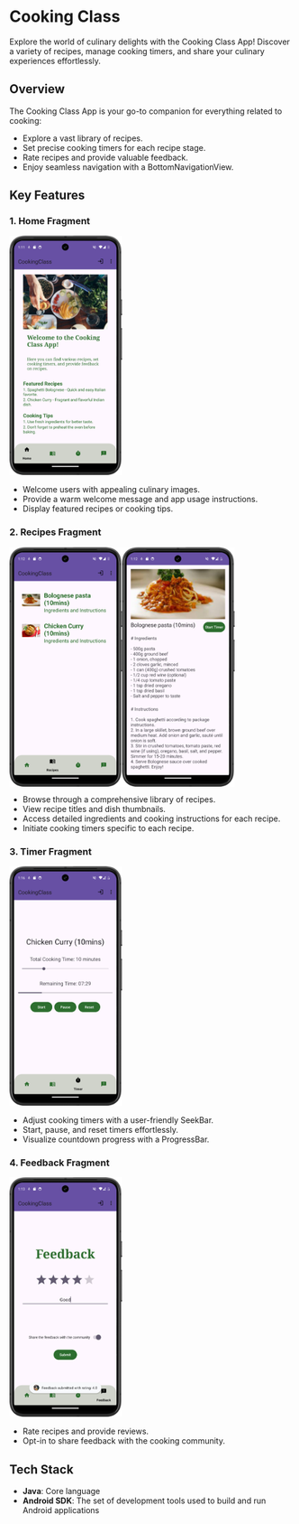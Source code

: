 # Cooking Class

Explore the world of culinary delights with the Cooking Class App! Discover a variety of recipes, manage cooking timers, and share your culinary experiences effortlessly.

## Overview

The Cooking Class App is your go-to companion for everything related to cooking:
- Explore a vast library of recipes.
- Set precise cooking timers for each recipe stage.
- Rate recipes and provide valuable feedback.
- Enjoy seamless navigation with a BottomNavigationView.

## Key Features

### 1. Home Fragment
<img src="./images/MainPage.png" alt="MainPage" width="200">

- Welcome users with appealing culinary images.
- Provide a warm welcome message and app usage instructions.
- Display featured recipes or cooking tips.

### 2. Recipes Fragment
<div style="display: flex; flex-direction: row;">
    <img src="./images/MenuPage.png" alt="MenuPage" width="200">
    <img src="./images/MenuDetailPage.png" alt="MenuDetailPage" width="200">
</div>

- Browse through a comprehensive library of recipes.
- View recipe titles and dish thumbnails.
- Access detailed ingredients and cooking instructions for each recipe.
- Initiate cooking timers specific to each recipe.

### 3. Timer Fragment
<img src="./images/TimerPage.png" alt="TimerPage" width="200">

- Adjust cooking timers with a user-friendly SeekBar.
- Start, pause, and reset timers effortlessly.
- Visualize countdown progress with a ProgressBar.

### 4. Feedback Fragment
<img src="./images/FeedbackPage.png" alt="FeedbackPage" width="200">

- Rate recipes and provide reviews.
- Opt-in to share feedback with the cooking community.

## Tech Stack
- **Java**: Core language
- **Android SDK**: The set of development tools used to build and run Android applications
